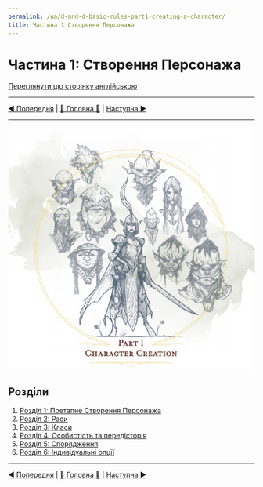 ```yaml
---
permalink: /ua/d-and-d-basic-rules-part1-creating-a-character/
title: Частина 1 Створення Персонажа
---
```


# Частина 1: Створення Персонажа

[Переглянути цю сторінку англійською](../en/Part1CreatingACharacter.md)

***

[◄ Попередня](Introduction.md) | [🚪 Головна 🚪](IndexPage.md) | [Наступна ►](Part1CreatingACharacter/Ch1StepByStepCharacters.md)

***

![p1_cover]

## Розділи

1. [Розділ 1: Поетапне Створення Персонажа](Part1CreatingACharacter/Ch1StepByStepCharacters.md)
2. [Розділ 2: Раси](Part1CreatingACharacter/Ch2Races.md)
3. [Розділ 3: Класи](Part1CreatingACharacter/Ch3Classes.md)
4. [Розділ 4: Особистість та передісторія](Part1CreatingACharacter/Ch4PersonalityAndBackground.md)
5. [Розділ 5: Спорядження](Part1CreatingACharacter/Ch5Equipment.md)
6. [Розділ 6: Індивідуальні опції](Part1CreatingACharacter/Ch6CustomizationOptions.md)

***

[◄ Попередня](Introduction.md) | [🚪 Головна 🚪](IndexPage.md) | [Наступна ►](Part1CreatingACharacter/Ch1StepByStepCharacters.md)

<!--Image links ref-->

[p1_cover]: ../../resources/img/p1_cover.jpg
